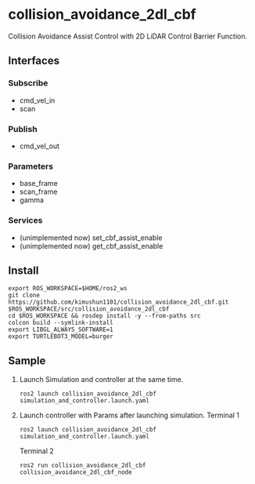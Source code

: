 # collision_avoidance_2dl_cbf

Collision Avoidance Assist Control with 2D LiDAR Control Barrier Function.

## Interfaces

### Subscribe
- cmd_vel_in
- scan

### Publish
- cmd_vel_out

### Parameters

- base_frame
- scan_frame
- gamma

### Services

- (unimplemented now) set_cbf_assist_enable
- (unimplemented now) get_cbf_assist_enable

## Install
```
export ROS_WORKSPACE=$HOME/ros2_ws
git clone https://github.com/kimushun1101/collision_avoidance_2dl_cbf.git $ROS_WORKSPACE/src/collision_avoidance_2dl_cbf
cd $ROS_WORKSPACE && rosdep install -y --from-paths src
colcon build --symlink-install
export LIBGL_ALWAYS_SOFTWARE=1
export TURTLEBOT3_MODEL=burger
```

## Sample

1. Launch Simulation and controller at the same time.
    ```
    ros2 launch collision_avoidance_2dl_cbf simulation_and_controller.launch.yaml
    ```

2. Launch controller with Params after launching simulation.
    Terminal 1
    ```
    ros2 launch collision_avoidance_2dl_cbf simulation_and_controller.launch.yaml
    ```
    Terminal 2
    ```
    ros2 run collision_avoidance_2dl_cbf collision_avoidance_2dl_cbf_node
    ```
